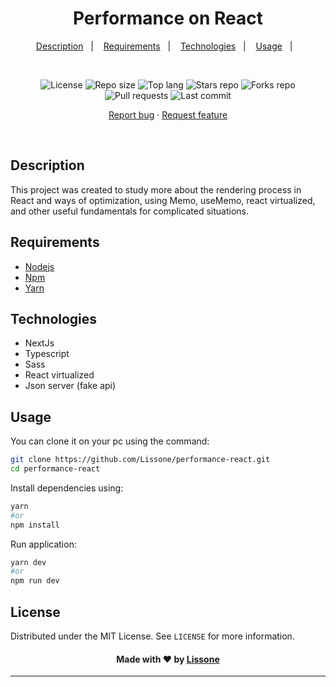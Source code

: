 <h1 align="center">
  Performance on React
</h1>

<p align="center">
  <a href="#description">Description</a>&nbsp;&nbsp;&nbsp;|&nbsp;&nbsp;&nbsp;
  <a href="#requirements">Requirements</a>&nbsp;&nbsp;&nbsp;|&nbsp;&nbsp;&nbsp;
  <a href="#technologies">Technologies</a>&nbsp;&nbsp;&nbsp;|&nbsp;&nbsp;&nbsp;
  <a href="#usage">Usage</a>&nbsp;&nbsp;&nbsp;|&nbsp;&nbsp;&nbsp;
</p>
<br />
<p align="center">
  <img src="https://img.shields.io/static/v1?label=license&message=MIT" alt="License">
  <img src="https://img.shields.io/github/repo-size/Lissone/performance-react" alt="Repo size" />
  <img src="https://img.shields.io/github/languages/top/Lissone/performance-react" alt="Top lang" />
  <img src="https://img.shields.io/github/stars/Lissone/performance-react" alt="Stars repo" />
  <img src="https://img.shields.io/github/forks/Lissone/performance-react" alt="Forks repo" />
  <img src="https://img.shields.io/github/issues-pr/Lissone/performance-react" alt="Pull requests" >
  <img src="https://img.shields.io/github/last-commit/Lissone/performance-react" alt="Last commit" />
</p>

<p align="center">
  <a href="https://github.com/Lissone/performance-react/issues">Report bug</a>
  ·
  <a href="https://github.com/Lissone/performance-react/issues">Request feature</a>
</p>

<br />

## Description

This project was created to study more about the rendering process in React and ways of optimization, using Memo, useMemo, react virtualized, and other useful fundamentals for complicated situations.

## Requirements

- [Nodejs](https://nodejs.org/en/)
- [Npm](https://www.npmjs.com/)
- [Yarn](https://yarnpkg.com/)

## Technologies

- NextJs
- Typescript
- Sass
- React virtualized
- Json server (fake api)

## Usage

You can clone it on your pc using the command:

```bash
git clone https://github.com/Lissone/performance-react.git
cd performance-react
```

Install dependencies using:

```bash
yarn
#or
npm install
```

Run application:

```bash
yarn dev
#or
npm run dev
```

## License

Distributed under the MIT License. See `LICENSE` for more information.

<h4 align="center">
  Made with ❤️ by <a href="https://github.com/Lissone" target="_blank">Lissone</a>
</h4>

<hr />
